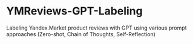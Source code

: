 # YMReviews-GPT-Labeling
 Labeling Yandex.Market product reviews with GPT using various prompt approaches (Zero-shot, Chain of Thoughts, Self-Reflection)